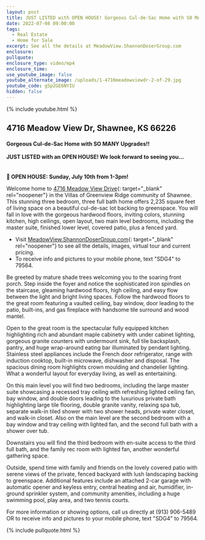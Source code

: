 ```yaml
---
layout: post
title: JUST LISTED with OPEN HOUSE! Gorgeous Cul-de-Sac Home with SO MANY Upgrades!!
date: 2022-07-08 09:00:00
tags:
  - Real Estate
  - Home for Sale
excerpt: See all the details at MeadowView.ShannonDoserGroup.com
enclosure:
pullquote:
enclosure_type: video/mp4
enclosure_time:
use_youtube_image: false
youtube_alternate_image: /uploads/1-4716meadowviewdr-2-of-29.jpg
youtube_code: gSp2GE6NYIU
hidden: false
---
```

{% include youtube.html %}

## 4716 Meadow View Dr, Shawnee, KS 66226

#### Gorgeous Cul-de-Sac Home with SO MANY Upgrades\!\!<br>​​​<br>JUST LISTED with an OPEN HOUSE\! We look forward to seeing you…

<br>**🎈 OPEN HOUSE: Sunday, July 10th from 1-3pm\!**

Welcome home to [4716 Meadow View Drive](http://MeadowView.ShannonDoserGroup.com){: target="_blank" rel="noopener"} in the Villas of Greenview Ridge community of Shawnee. This stunning three bedroom, three full bath home offers 2,235 square feet of living space on a beautiful cul-de-sac lot backing to greenspace. You will fall in love with the gorgeous hardwood floors, inviting colors, stunning kitchen, high ceilings, open layout, two main level bedrooms, including the master suite, finished lower level, covered patio, plus a fenced yard.

* Visit [MeadowView.ShannonDoserGroup.com](http://MeadowView.ShannonDoserGroup.com){: target="_blank" rel="noopener"} to see all the details, images, virtual tour and current pricing.
* To receive info and pictures to your mobile phone, text "SDG4" to 79564.

Be greeted by mature shade trees welcoming you to the soaring front porch. Step inside the foyer and notice the sophisticated iron spindles on the staircase, gleaming hardwood floors, high ceiling, and easy flow between the light and bright living spaces. Follow the hardwood floors to the great room featuring a vaulted ceiling, bay window, door leading to the patio, built-ins, and gas fireplace with handsome tile surround and wood mantel.

Open to the great room is the spectacular fully equipped kitchen highlighting rich and abundant maple cabinetry with under cabinet lighting, gorgeous granite counters with undermount sink, full tile backsplash, pantry, and huge wrap-around eating bar illuminated by pendant lighting. Stainless steel appliances include the French door refrigerator, range with induction cooktop, built-in microwave, dishwasher and disposal. The spacious dining room highlights crown moulding and chandelier lighting. What a wonderful layout for everyday living, as well as entertaining.

On this main level you will find two bedrooms, including the large master suite showcasing a recessed tray ceiling with refreshing lighted ceiling fan, bay window, and double doors leading to the luxurious private bath highlighting large tile flooring, double granite vanity, relaxing spa tub, separate walk-in tiled shower with two shower heads, private water closet, and walk-in closet. Also on the main level are the second bedroom with a bay window and tray ceiling with lighted fan, and the second full bath with a shower over tub.

Downstairs you will find the third bedroom with en-suite access to the third full bath, and the family rec room with lighted fan, another wonderful gathering space.

Outside, spend time with family and friends on the lovely covered patio with serene views of the private, fenced backyard with lush landscaping backing to greenspace. Additional features include an attached 2-car garage with automatic opener and keyless entry, central heating and air, humidifier, in-ground sprinkler system, and community amenities, including a huge swimming pool, play area, and two tennis courts.

For more information or showing options, call us directly at (913) 906-5489 OR to receive info and pictures to your mobile phone, text "SDG4" to 79564.

{% include pullquote.html %}
